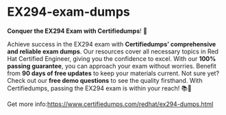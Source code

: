 # EX294-exam-dumps
**Conquer the EX294 Exam with Certifiedumps**! 🎉

Achieve success in the EX294 exam with **Certifiedumps’ comprehensive and reliable exam dumps**. Our resources cover all necessary topics in Red Hat Certified Engineer, giving you the confidence to excel. With our **100% passing guarantee**, you can approach your exam without worries. Benefit from **90 days of free updates** to keep your materials current. Not sure yet? Check out our **free demo questions** to see the quality firsthand. With Certifiedumps, passing the EX294 exam is within your reach! 📚🌟

Get more info:https://www.certifiedumps.com/redhat/ex294-dumps.html
